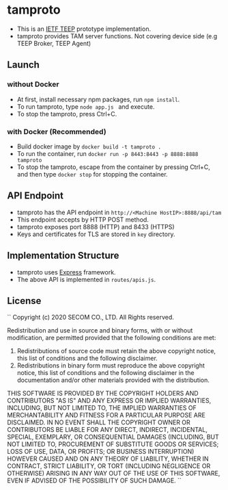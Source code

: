 # tamproto
- This is an [IETF TEEP](https://github.com/ietf-teep) prototype implementation.
- tamproto provides TAM server functions. Not covering device side (e.g TEEP Broker, TEEP Agent)

## Launch
### without Docker
+ At first, install necessary npm packages, run ``npm install``.
+ To run tamproto, type ``node app.js `` and execute.
+ To stop the tamproto, press Ctrl+C.
### with Docker (Recommended)
+ Build docker image by ``docker build -t tamproto .``
+ To run the container, run ``docker run -p 8443:8443 -p 8888:8888 tamproto``
+ To stop the tamproto, escape from the container by pressing Ctrl+C, and then type ``docker stop`` for stopping the container.

## API Endpoint
- tamproto has the API endpoint in ``http://<Machine HostIP>:8888/api/tam``
- This endpoint accepts by HTTP POST method.
- tamproto exposes port 8888 (HTTP) and 8433 (HTTPS)
- Keys and certificates for TLS are stored in ``key`` directory.

## Implementation Structure
- tamproto uses [Express](https://expressjs.com/) framework.
- The above API is implemented in ``routes/apis.js``.

## License
``
Copyright (c) 2020 SECOM CO., LTD. All Rights reserved.

Redistribution and use in source and binary forms, with or without
modification, are permitted provided that the following conditions are met: 

1. Redistributions of source code must retain the above copyright notice,
   this list of conditions and the following disclaimer. 
2. Redistributions in binary form must reproduce the above copyright notice,
   this list of conditions and the following disclaimer in the documentation
   and/or other materials provided with the distribution. 

THIS SOFTWARE IS PROVIDED BY THE COPYRIGHT HOLDERS AND CONTRIBUTORS "AS IS" AND
ANY EXPRESS OR IMPLIED WARRANTIES, INCLUDING, BUT NOT LIMITED TO, THE IMPLIED
WARRANTIES OF MERCHANTABILITY AND FITNESS FOR A PARTICULAR PURPOSE ARE
DISCLAIMED. IN NO EVENT SHALL THE COPYRIGHT OWNER OR CONTRIBUTORS BE LIABLE FOR
ANY DIRECT, INDIRECT, INCIDENTAL, SPECIAL, EXEMPLARY, OR CONSEQUENTIAL DAMAGES
(INCLUDING, BUT NOT LIMITED TO, PROCUREMENT OF SUBSTITUTE GOODS OR SERVICES;
LOSS OF USE, DATA, OR PROFITS; OR BUSINESS INTERRUPTION) HOWEVER CAUSED AND
ON ANY THEORY OF LIABILITY, WHETHER IN CONTRACT, STRICT LIABILITY, OR TORT
(INCLUDING NEGLIGENCE OR OTHERWISE) ARISING IN ANY WAY OUT OF THE USE OF THIS
SOFTWARE, EVEN IF ADVISED OF THE POSSIBILITY OF SUCH DAMAGE.
``